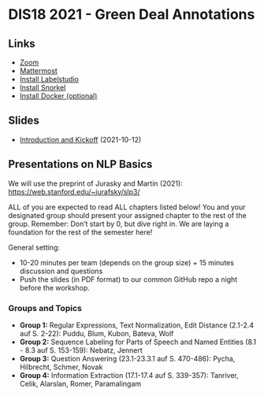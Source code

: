 # DIS18 2021 - Green Deal Annotations

## Links

* [Zoom](https://th-koeln.zoom.us/j/84572216682) 
* [Mattermost](https://chat.iim.th-koeln.de/signup_user_complete/?id=x7hmzjc96ffqmez5pse39w9eur) 
* [Install Labelstudio](https://labelstud.io/guide/install.html)
* [Install Snorkel](https://github.com/snorkel-team/snorkel#Installation)
* [Install Docker (optional)](https://docs.docker.com/engine/install/)


## Slides

* [Introduction and Kickoff](slides/DIS18-01-Introduction.pdf) (2021-10-12)

## Presentations on NLP Basics

We will use the preprint of Jurasky and Martin (2021): https://web.stanford.edu/~jurafsky/slp3/

ALL of you are expected to read ALL chapters listed below! You and your designated group should present your assigned chapter to the rest of the group. Remember:  Don’t start by 0, but dive right in. We are laying a foundation for the rest of the semester here!

General setting:
* 10-20 minutes per team (depends on the group size) + 15 minutes discussion and questions
* Push the slides (in PDF format) to our common GitHub repo a night before the workshop.

### Groups and Topics

* **Group 1:** Regular Expressions, Text Normalization, Edit Distance (2.1-2.4 auf S. 2-22): Puddu, Blum, Kubon, Bateva, Wolf
* **Group 2:** Sequence Labeling for Parts of Speech and Named Entities (8.1 - 8.3 auf S. 153-159): Nebatz, Jennert
* **Group 3:** Question Answering (23.1-23.3.1 auf S. 470-486): Pycha, Hilbrecht, Schmer, Novak
* **Group 4:** Information Extraction (17.1-17.4 auf S. 339-357): Tanriver, Celik, Alarslan, Romer, Paramalingam


